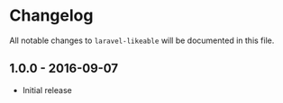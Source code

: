 # Changelog

All notable changes to `laravel-likeable` will be documented in this file.

## 1.0.0 - 2016-09-07

- Initial release
